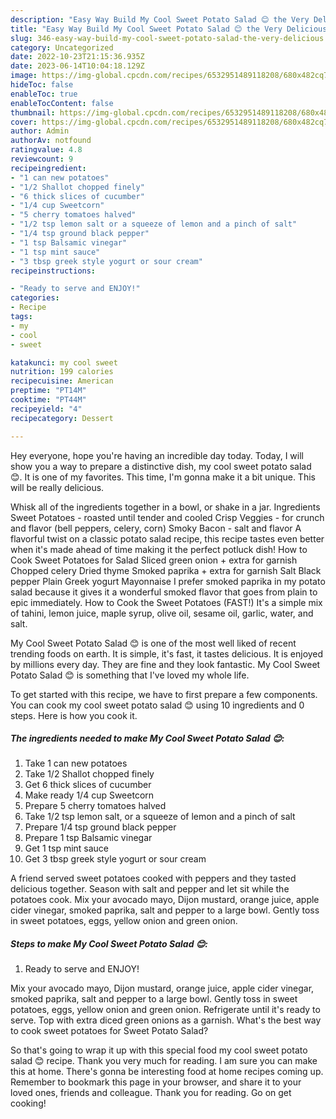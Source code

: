 ```yaml
---
description: "Easy Way Build My Cool Sweet Potato Salad 😊 the Very Delicious}"
title: "Easy Way Build My Cool Sweet Potato Salad 😊 the Very Delicious}"
slug: 346-easy-way-build-my-cool-sweet-potato-salad-the-very-delicious
category: Uncategorized
date: 2022-10-23T21:15:36.935Z
date: 2023-06-14T10:04:18.129Z
image: https://img-global.cpcdn.com/recipes/6532951489118208/680x482cq70/my-cool-sweet-potato-salad-recipe-main-photo.jpg
hideToc: false
enableToc: true
enableTocContent: false
thumbnail: https://img-global.cpcdn.com/recipes/6532951489118208/680x482cq70/my-cool-sweet-potato-salad-recipe-main-photo.jpg
cover: https://img-global.cpcdn.com/recipes/6532951489118208/680x482cq70/my-cool-sweet-potato-salad-recipe-main-photo.jpg
author: Admin
authorAv: notfound
ratingvalue: 4.8
reviewcount: 9
recipeingredient:
- "1 can new potatoes"
- "1/2 Shallot chopped finely"
- "6 thick slices of cucumber"
- "1/4 cup Sweetcorn"
- "5 cherry tomatoes halved"
- "1/2 tsp lemon salt or a squeeze of lemon and a pinch of salt"
- "1/4 tsp ground black pepper"
- "1 tsp Balsamic vinegar"
- "1 tsp mint sauce"
- "3 tbsp greek style yogurt or sour cream"
recipeinstructions:

- "Ready to serve and ENJOY!"
categories:
- Recipe
tags:
- my
- cool
- sweet

katakunci: my cool sweet 
nutrition: 199 calories
recipecuisine: American
preptime: "PT14M"
cooktime: "PT44M"
recipeyield: "4"
recipecategory: Dessert

---
```



Hey everyone, hope you're having an incredible day today. Today, I will show you a way to prepare a distinctive dish, my cool sweet potato salad 😊. It is one of my favorites. This time, I'm gonna make it a bit unique. This will be really delicious.

Whisk all of the ingredients together in a bowl, or shake in a jar. Ingredients Sweet Potatoes - roasted until tender and cooled Crisp Veggies - for crunch and flavor (bell peppers, celery, corn) Smoky Bacon - salt and flavor A flavorful twist on a classic potato salad recipe, this recipe tastes even better when it&#39;s made ahead of time making it the perfect potluck dish! How to Cook Sweet Potatoes for Salad Sliced green onion + extra for garnish Chopped celery Dried thyme Smoked paprika + extra for garnish Salt Black pepper Plain Greek yogurt Mayonnaise I prefer smoked paprika in my potato salad because it gives it a wonderful smoked flavor that goes from plain to epic immediately. How to Cook the Sweet Potatoes (FAST!) It&#39;s a simple mix of tahini, lemon juice, maple syrup, olive oil, sesame oil, garlic, water, and salt.

My Cool Sweet Potato Salad 😊 is one of the most well liked of recent trending foods on earth. It is simple, it's fast, it tastes delicious. It is enjoyed by millions every day. They are fine and they look fantastic. My Cool Sweet Potato Salad 😊 is something that I've loved my whole life.


To get started with this recipe, we have to first prepare a few components. You can cook my cool sweet potato salad 😊 using 10 ingredients and 0 steps. Here is how you cook it.

<!--inarticleads1-->

##### The ingredients needed to make My Cool Sweet Potato Salad 😊:

1. Take 1 can new potatoes
1. Take 1/2 Shallot chopped finely
1. Get 6 thick slices of cucumber
1. Make ready 1/4 cup Sweetcorn
1. Prepare 5 cherry tomatoes halved
1. Take 1/2 tsp lemon salt, or a squeeze of lemon and a pinch of salt
1. Prepare 1/4 tsp ground black pepper
1. Prepare 1 tsp Balsamic vinegar
1. Get 1 tsp mint sauce
1. Get 3 tbsp greek style yogurt or sour cream


A friend served sweet potatoes cooked with peppers and they tasted delicious together. Season with salt and pepper and let sit while the potatoes cook. Mix your avocado mayo, Dijon mustard, orange juice, apple cider vinegar, smoked paprika, salt and pepper to a large bowl. Gently toss in sweet potatoes, eggs, yellow onion and green onion. 

<!--inarticleads2-->

##### Steps to make My Cool Sweet Potato Salad 😊:


1. Ready to serve and ENJOY!

Mix your avocado mayo, Dijon mustard, orange juice, apple cider vinegar, smoked paprika, salt and pepper to a large bowl. Gently toss in sweet potatoes, eggs, yellow onion and green onion. Refrigerate until it&#39;s ready to serve. Top with extra diced green onions as a garnish. What&#39;s the best way to cook sweet potatoes for Sweet Potato Salad? 

So that's going to wrap it up with this special food my cool sweet potato salad 😊 recipe. Thank you very much for reading. I am sure you can make this at home. There's gonna be interesting food at home recipes coming up. Remember to bookmark this page in your browser, and share it to your loved ones, friends and colleague. Thank you for reading. Go on get cooking!
